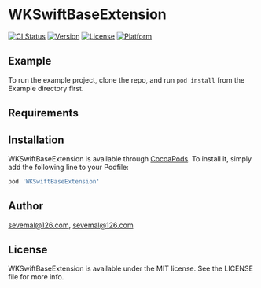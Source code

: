 # WKSwiftBaseExtension

[![CI Status](https://img.shields.io/travis/sevemal@126.com/WKSwiftBaseExtension.svg?style=flat)](https://travis-ci.org/sevemal@126.com/WKSwiftBaseExtension)
[![Version](https://img.shields.io/cocoapods/v/WKSwiftBaseExtension.svg?style=flat)](https://cocoapods.org/pods/WKSwiftBaseExtension)
[![License](https://img.shields.io/cocoapods/l/WKSwiftBaseExtension.svg?style=flat)](https://cocoapods.org/pods/WKSwiftBaseExtension)
[![Platform](https://img.shields.io/cocoapods/p/WKSwiftBaseExtension.svg?style=flat)](https://cocoapods.org/pods/WKSwiftBaseExtension)

## Example

To run the example project, clone the repo, and run `pod install` from the Example directory first.

## Requirements

## Installation

WKSwiftBaseExtension is available through [CocoaPods](https://cocoapods.org). To install
it, simply add the following line to your Podfile:

```ruby
pod 'WKSwiftBaseExtension'
```

## Author

sevemal@126.com, sevemal@126.com

## License

WKSwiftBaseExtension is available under the MIT license. See the LICENSE file for more info.
